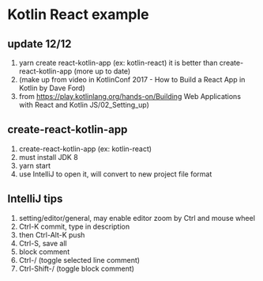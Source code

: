 # Kotlin React example

## update 12/12
1. yarn create react-kotlin-app <my-app> (ex: kotlin-react)
   it is better than create-react-kotlin-app (more up to date)
2. (make up from video in KotlinConf 2017 - How to Build a React App in Kotlin by Dave Ford)
3. from https://play.kotlinlang.org/hands-on/Building Web Applications with React and Kotlin JS/02_Setting_up)

## create-react-kotlin-app 
1. create-react-kotlin-app <my-app> (ex: kotlin-react)
2. must install JDK 8
3. yarn start
4. use IntelliJ to open it, will convert to new project
   file format
   
## IntelliJ tips
1. setting/editor/general, may enable editor zoom by Ctrl 
    and mouse wheel
2. Ctrl-K commit, type in description
3. then Ctrl-Alt-K push
4. Ctrl-S, save all
5. block comment
  1. Ctrl-/ (toggle selected line comment)
  2. Ctrl-Shift-/ (toggle block comment)
